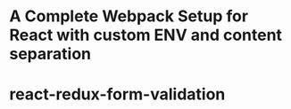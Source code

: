 # A Complete Webpack Setup for React with custom ENV and content separation


# react-redux-form-validation
